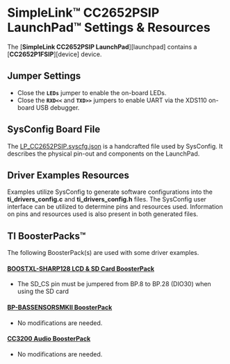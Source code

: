 # SimpleLink&trade; CC2652PSIP LaunchPad&trade; Settings & Resources

The [__SimpleLink CC2652PSIP LaunchPad__][launchpad] contains a
[__CC2652P1FSIP__][device] device.


## Jumper Settings

* Close the __`LEDs`__ jumper to enable the on-board LEDs.
* Close the __`RXD<<`__ and __`TXD>>`__ jumpers to enable UART via
the XDS110 on-board USB debugger.


## SysConfig Board File

The [LP_CC2652PSIP.syscfg.json](../.meta/LP_CC2652PSIP.syscfg.json)
is a handcrafted file used by SysConfig. It describes the physical pin-out
and components on the LaunchPad.


## Driver Examples Resources

Examples utilize SysConfig to generate software configurations into
the __ti_drivers_config.c__ and __ti_drivers_config.h__ files. The SysConfig
user interface can be utilized to determine pins and resources used.
Information on pins and resources used is also present in both generated files.


## TI BoosterPacks&trade;

The following BoosterPack(s) are used with some driver examples.

#### [__BOOSTXL-SHARP128 LCD & SD Card BoosterPack__][boostxl-sharp128]
  * The SD_CS pin must be jumpered from BP.8 to BP.28 (DIO30) when using the SD
    card

#### [__BP-BASSENSORSMKII BoosterPack__][bp-bassensorsmkii]
  * No modifications are needed.

#### [__CC3200 Audio BoosterPack__][cc3200audboost]
  * No modifications are needed.

[boostxl-sharp128]: http://www.ti.com/tool/boostxl-sharp128
[bp-bassensorsmkii]: http://www.ti.com/tool/bp-bassensorsmkii
[cc3200audboost]: http://www.ti.com/tool/CC3200AUDBOOST
